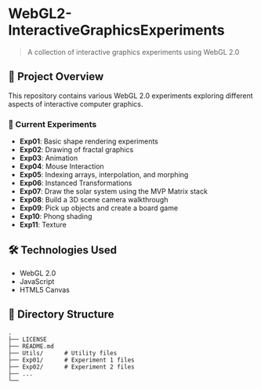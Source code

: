 # WebGL2-InteractiveGraphicsExperiments

> A collection of interactive graphics experiments using WebGL 2.0

## 📌 Project Overview
This repository contains various WebGL 2.0 experiments exploring different aspects of interactive computer graphics.

### 🧪 Current Experiments
- **Exp01**: Basic shape rendering experiments
- **Exp02**: Drawing of fractal graphics
- **Exp03**: Animation
- **Exp04**: Mouse Interaction
- **Exp05**: Indexing arrays, interpolation, and morphing
- **Exp06**: Instanced Transformations
- **Exp07**: Draw the solar system using the MVP Matrix stack
- **Exp08**: Build a 3D scene camera walkthrough
- **Exp09**: Pick up objects and create a board game
- **Exp10**: Phong shading
- **Exp11**: Texture

## 🛠️ Technologies Used
- WebGL 2.0
- JavaScript
- HTML5 Canvas

## 📁 Directory Structure
```
.
├── LICENSE
├── README.md
├── Utils/      # Utility files
├── Exp01/      # Experiment 1 files
├── Exp02/      # Experiment 2 files
├── ...
└── 
```